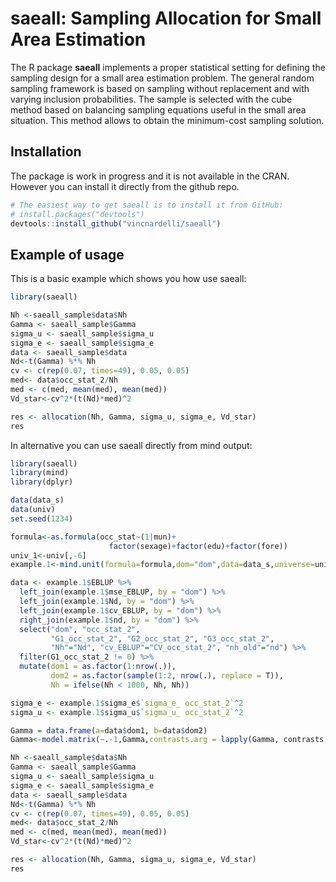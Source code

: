 # saeall: Sampling Allocation for Small Area Estimation

<!-- badges: start -->
<!-- badges: end -->

The R package **saeall** implements a proper statistical setting for defining the sampling design for a small area estimation problem. The general random sampling framework is based on sampling without replacement and with varying inclusion probabilities. The sample is selected with the cube method based on balancing sampling equations useful in the small area situation. This method allows to obtain the minimum-cost sampling solution.

## Installation
The package is work in progress and it is not available in the CRAN. However you can install it directly from the github repo.
``` r
# The easiest way to get saeall is to install it from GitHub:
# install.packages("devtools")
devtools::install_github("vincnardelli/saeall")
```

## Example of usage

This is a basic example which shows you how use saeall:

``` r
library(saeall)

Nh <-saeall_sample$data$Nh
Gamma <- saeall_sample$Gamma
sigma_u <- saeall_sample$sigma_u
sigma_e <- saeall_sample$sigma_e
data <- saeall_sample$data
Nd<-t(Gamma) %*% Nh
cv <- c(rep(0.07, times=49), 0.05, 0.05)
med<- data$occ_stat_2/Nh
med <- c(med, mean(med), mean(med))
Vd_star<-cv^2*(t(Nd)*med)^2

res <- allocation(Nh, Gamma, sigma_u, sigma_e, Vd_star)
res
```

In alternative you can use saeall directly from mind output:
``` r
library(saeall)
library(mind)
library(dplyr)

data(data_s)
data(univ)
set.seed(1234)

formula<-as.formula(occ_stat~(1|mun)+
                      factor(sexage)+factor(edu)+factor(fore))
univ_1<-univ[,-6]
example.1<-mind.unit(formula=formula,dom="dom",data=data_s,universe=univ_1)

data <- example.1$EBLUP %>% 
  left_join(example.1$mse_EBLUP, by = "dom") %>% 
  left_join(example.1$Nd, by = "dom") %>% 
  left_join(example.1$cv_EBLUP, by = "dom") %>% 
  right_join(example.1$nd, by = "dom") %>% 
  select("dom", "occ_stat_2", 
         "G1_occ_stat_2", "G2_occ_stat_2", "G3_occ_stat_2", 
         "Nh"="Nd", "cv_EBLUP"="CV_occ_stat_2", "nh_old"="nd") %>% 
  filter(G1_occ_stat_2 != 0) %>% 
  mutate(dom1 = as.factor(1:nrow(.)), 
         dom2 = as.factor(sample(1:2, nrow(.), replace = T)),
         Nh = ifelse(Nh < 1000, Nh, Nh))

sigma_e <- example.1$sigma_e$`sigma_e_ occ_stat_2`^2
sigma_u <- example.1$sigma_u$`sigma_u_ occ_stat_2`^2

Gamma = data.frame(a=data$dom1, b=data$dom2)
Gamma<-model.matrix(~.-1,Gamma,contrasts.arg = lapply(Gamma, contrasts, contrasts=FALSE))

Nh <-saeall_sample$data$Nh
Gamma <- saeall_sample$Gamma
sigma_u <- saeall_sample$sigma_u
sigma_e <- saeall_sample$sigma_e
data <- saeall_sample$data
Nd<-t(Gamma) %*% Nh
cv <- c(rep(0.07, times=49), 0.05, 0.05)
med<- data$occ_stat_2/Nh
med <- c(med, mean(med), mean(med))
Vd_star<-cv^2*(t(Nd)*med)^2

res <- allocation(Nh, Gamma, sigma_u, sigma_e, Vd_star)
res
```


